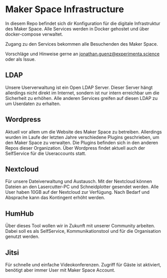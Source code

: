 # Maker Space Infrastructure

In diesem Repo befindet sich dir Konfiguration für die digitale Infrastruktur des Maker Space. Alle Services werden in Docker gehostet und über docker-compose verwaltet.

Zugang zu den Services bekommen alle Besuchenden des Maker Space. 

Vorschläge und Hinweise gerne an jonathan.guenz@experimenta.science oder als Issue.

## LDAP

Unsere Userverwaltung ist ein Open LDAP Server. Dieser Server hängt allerdings nicht direkt im Internet, sondern ist nur intern erreichbar um die Sicherheit zu erhöhen. Alle anderen Services greifen auf diesen LDAP zu um Userdaten zu erhalten.

## Wordpress

Aktuell vor allem um die Website des Maker Space zu betreiben. Allerdings wurden im Laufe der letzten Jahre verschiedene Plugins geschrieben, um den Maker Space zu verwalten. Die Plugins befinden sich in den anderen Repos dieser Organization.
Über Wordpress findet aktuell auch der SelfService für die Useraccounts statt.

## Nextcloud

Für unsere Dateiverwaltung und Austausch. Mit der Nextcloud können Dateien an den Lasercutter-PC und Schneidplotter gesendet werden. Alle User haben 10GB auf der Nextcloud zur Verfügung. Nach Bedarf und Absprache kann das Kontingent erhöht werden. 

## HumHub

Über dieses Tool wollen wir in Zukunft mit unserer Community arbeiten. Dabei soll es als SelfService, Kommunikationstool und für die Organisation genutzt werden.

## Jitsi

Für schnelle und einfache Videokonferenzen. Zugriff für Gäste ist aktiviert, benötigt aber immer User mit Maker Space Account.
